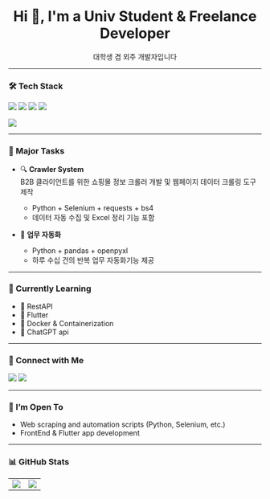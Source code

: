 <!-- README.md -->

<h1 align="center">Hi 👋, I'm a Univ Student & Freelance Developer</h1>
<p align="center">
  대학생 겸 외주 개발자입니다
</p>

---

### 🛠️ Tech Stack

<p align="left">
  <img src="https://img.shields.io/badge/Python-3776AB?style=flat&logo=python&logoColor=white"/>
  <img src="https://img.shields.io/badge/Dart-0175C2?style=flat&logo=dart&logoColor=white"/>
  <img src="https://img.shields.io/badge/Flutter-02569B?style=flat&logo=flutter&logoColor=white"/>
  <img src="https://img.shields.io/badge/Java-007396?style=flat&logo=java&logoColor=white"/>
</p>

<img src="https://github-readme-stats.vercel.app/api/top-langs/?username=lsu7202&layout=compact&theme=tokyonight" />

---

### 📁 Major Tasks

- 🔍 **Crawler System**  
  B2B 클라이언트를 위한 쇼핑몰 정보 크롤러 개발 및 웹페이지 데이터 크롤링 도구 제작 
  - Python + Selenium + requests + bs4 
  - 데이터 자동 수집 및 Excel 정리 기능 포함

- 🤖 **업무 자동화**   
  - Python + pandas + openpyxl
  - 하루 수십 건의 반복 업무 자동화기능 제공

---

### 🧠 Currently Learning

- 🔹 RestAPI
- 🔹 Flutter
- 🔹 Docker & Containerization
- 👀 ChatGPT api

---

### 🔗 Connect with Me

<p>
  <a href="mailto:coms1768@naver.com"><img src="https://img.shields.io/badge/Email-coms1768@naver.com-red?style=flat-square&logo=gmail" /></a>
  <a href="https://instagram.com/_____lsu_____"><img src="https://img.shields.io/badge/Instagram-@_____lsu_____-E4405F?style=flat-square&logo=instagram&logoColor=white" /></a>
</p>

---

### 🤝 I’m Open To

- Web scraping and automation scripts (Python, Selenium, etc.)
- FrontEnd & Flutter app development

---

### 📊 GitHub Stats

<table>
  <tr>
    <td>
      <img src="https://github-readme-stats.vercel.app/api?username=lsu7202&show_icons=true&theme=tokyonight" />
    </td>
    <td>
      <img src="https://github-readme-streak-stats.herokuapp.com?user=lsu7202&theme=tokyonight" />
    </td>
  </tr>
</table>

